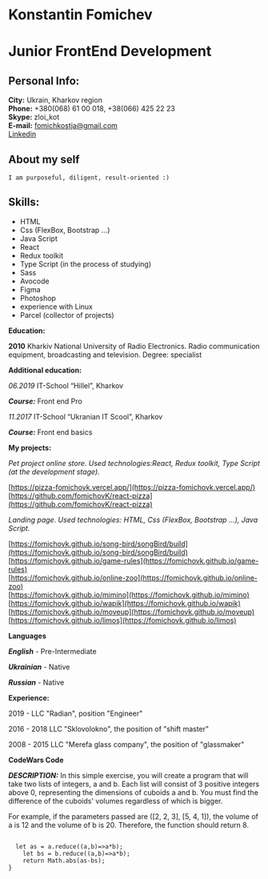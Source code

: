 # Konstantin Fomichev

# Junior FrontEnd Development

## Personal Info:

**City:** Ukrain, Kharkov region  
**Phone:** +380(068) 61 00 018, +38(066) 425 22 23  
**Skype:** zloi_kot  
**E-mail:** fomichkostja@gmail.com  
[Linkedin](https://www.linkedin.com/in/константин-фомичев-33b51a180)

## About my self

    I am purposeful, diligent, result-oriented :)

## Skills:

- HTML
- Css (FlexBox, Bootstrap …)
- Java Script
- React
- Redux toolkit
- Type Script (in the process of studying)
- Sass
- Avocode
- Figma
- Photoshop
- experience with Linux
- Parcel (collector of projects)

**Education:**

**2010** Kharkiv National University of Radio Electronics. Radio communication equipment, broadcasting and television. Degree: specialist

**Additional education:**

_06.2019_ IT-School “Hillel”, Kharkov

**_Course:_** Front end Pro

_11.2017_ IT-School “Ukranian IT Scool”, Kharkov

**_Course:_** Front end basics

**My projects:**

_Pet project online store. Used technologies:React, Redux toolkit, Type Script (at the development stage)._

[https://pizza-fomichovk.vercel.app/](https://pizza-fomichovk.vercel.app/)  
[https://github.com/fomichovK/react-pizza](https://github.com/fomichovK/react-pizza)

_Landing page. Used technologies: HTML, Css (FlexBox, Bootstrap …), Java Script._

[https://fomichovk.github.io/song-bird/songBird/build](https://fomichovk.github.io/song-bird/songBird/build)  
[https://fomichovk.github.io/game-rules](https://fomichovk.github.io/game-rules)  
[https://fomichovk.github.io/online-zoo](https://fomichovk.github.io/online-zoo)  
[https://fomichovk.github.io/mimino](https://fomichovk.github.io/mimino)  
[https://fomichovk.github.io/wapik](https://fomichovk.github.io/wapik)  
[https://fomichovk.github.io/moveup](https://fomichovk.github.io/moveup)  
[https://fomichovk.github.io/limos](https://fomichovk.github.io/limos)


**Languages**

**_English_** - Pre-Intermediate

**_Ukrainian_** - Native

**_Russian_** - Native

**Experience:**

2019 - LLC "Radian", position "Engineer"

2016 - 2018 LLC "Sklovolokno", the position of "shift master"

2008 - 2015 LLC "Merefa glass company", the position of "glassmaker"

**CodeWars Code**

**_DESCRIPTION:_**
In this simple exercise, you will create a program that will take two lists of integers, a and b. Each list will consist of 3 positive integers above 0, representing the dimensions of cuboids a and b. You must find the difference of the cuboids' volumes regardless of which is bigger.

For example, if the parameters passed are ([2, 2, 3], [5, 4, 1]), the volume of a is 12 and the volume of b is 20. Therefore, the function should return 8.

```function findDifference(a, b) {

  let as = a.reduce((a,b)=>a*b);
    let bs = b.reduce((a,b)=>a*b);
    return Math.abs(as-bs);
}
```
